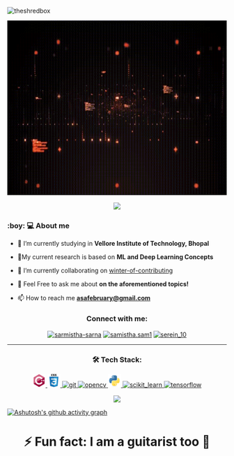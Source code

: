 <p align="left"> <img src="https://komarev.com/ghpvc/?username=theshredbox&label=Profile%20views&color=0e75b6&style=flat" alt="theshredbox" /> </p>
<p align="center"> <img height="400" width="800" src="https://github.com/theshredbox/theshredbox/blob/main/intro.gif" alt="theshredbox" /> </p>

<p align="center">
  <img src="https://readme-typing-svg.herokuapp.com?color=0d8eceF&size=30&center=true&vCenter=true&width=550&height=70&lines=Hey+There+%F0%9F%91%8B%2C+I+am+Aryan+✌️+;▶+A+Perspective+Driven+Person+%F0%9F%92%BB;▶+A+ML+Enthusiast+%F0%9F%93%94;▶+Keen+Learner+%F0%9F%95%B5%EF%B8%8F%E2%80%8D%E2%99%80%EF%B8%8F">
</p>


<h3 align="left"> :boy: 💻  About me </h3>

- 🔭 I’m currently studying in **Vellore Institute of Technology, Bhopal**

- 🌱My current research is based on **ML and Deep Learning Concepts** 
- 👯 I’m currently collaborating on [winter-of-contributing](https://github.com/girlscript/winter-of-contributing)

- 💬 Feel Free to ask me about **on the aforementioned topics!**

- 📫 How to reach me **asafebruary@gmail.com**
      

<h3 align="center">Connect with me:</h3>
<p align="center">  
<a href="https://www.linkedin.com/in/aryan-ahuja-013443190/" target="blank"><img align="center" src="https://raw.githubusercontent.com/rahuldkjain/github-profile-readme-generator/master/src/images/icons/Social/linked-in-alt.svg" alt="sarmistha-sarna" height="30" width="40" /></a>
<a href="https://www.facebook.com/arihanta.ahuja" target="blank"><img align="center" src="https://raw.githubusercontent.com/rahuldkjain/github-profile-readme-generator/master/src/images/icons/Social/facebook.svg" alt="samistha.sam1" height="30" width="40" /></a>
<a href="https://instagram.com/aryanspamsit" target="blank"><img align="center" src="https://raw.githubusercontent.com/rahuldkjain/github-profile-readme-generator/master/src/images/icons/Social/instagram.svg" alt="serein_10" height="30" width="40" /></a>
</p>

<hr>
<h3 align="center"> 🛠 Tech Stack:</h3>

<p align="center">
</a> <a href="https://www.w3schools.com/cpp/" target="_blank"> <img src="https://raw.githubusercontent.com/devicons/devicon/master/icons/cplusplus/cplusplus-original.svg" alt="cplusplus" width="30" height="30"/> </a> <a href="https://www.w3schools.com/css/" target="_blank"> <img src="https://raw.githubusercontent.com/devicons/devicon/master/icons/css3/css3-original-wordmark.svg" alt="css3" width="30" height="30"/> </a> <a href="https://git-scm.com/" target="_blank"> <img src="https://www.vectorlogo.zone/logos/git-scm/git-scm-icon.svg" alt="git" width="30" height="30"/> </a> <a href="https://opencv.org/" target="_blank"> <img src="https://www.vectorlogo.zone/logos/opencv/opencv-icon.svg" alt="opencv" width="30" height="30"/> </a> <a href="https://www.python.org" target="_blank"><img src="https://raw.githubusercontent.com/devicons/devicon/master/icons/python/python-original.svg" alt="python" width="30" height="30"/> </a> </a> <a href="https://scikit-learn.org/" target="_blank"> <img src="https://upload.wikimedia.org/wikipedia/commons/0/05/Scikit_learn_logo_small.svg" alt="scikit_learn" width="30" height="30"/> </a> <a href="https://www.tensorflow.org" target="_blank"> <img src="https://www.vectorlogo.zone/logos/tensorflow/tensorflow-icon.svg" alt="tensorflow" width="30" height="30"/> </a> </p>
<p align="center"><img align="center" src="https://github-readme-stats.vercel.app/api/?username=theshredbox&count_private=true&theme=tokyonight&showicons=true" /> 

    
  [![Ashutosh's github activity graph](https://activity-graph.herokuapp.com/graph?username=theshredbox&theme=xcode)](https://github.com/ashutosh00710/github-readme-activity-graph)


<h1>
<p align="center"> ⚡ Fun fact:  I am a guitarist too 🎵 
  
</h1>




